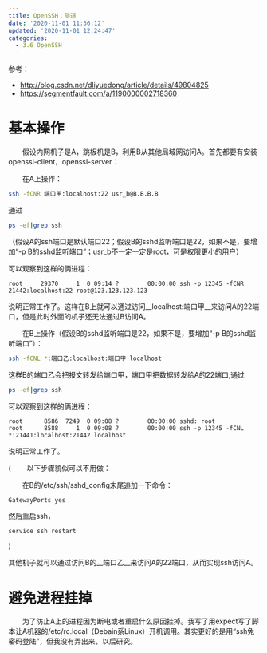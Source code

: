 ```yaml
---
title: OpenSSH：隧道
date: '2020-11-01 11:36:12'
updated: '2020-11-01 12:24:47'
categories:
  - 3.6 OpenSSH
---
```

参考：

- <http://blog.csdn.net/dliyuedong/article/details/49804825>
- <https://segmentfault.com/a/1190000002718360>

# 基本操作

　　假设内网机子是A，跳板机是B，利用B从其他局域网访问A。首先都要有安装openssl-client，openssl-server：

　　在A上操作：

```sh
ssh -fCNR 端口甲:localhost:22 usr_b@B.B.B.B
```
通过

```sh
ps -ef|grep ssh
```

（假设A的ssh端口是默认端口22；假设B的sshd监听端口是22，如果不是，要增加“-p B的sshd监听端口”；usr_b不一定一定是root，可是权限更小的用户）

可以观察到这样的俩进程：

```
root     29370     1  0 09:14 ?        00:00:00 ssh -p 12345 -fCNR 21442:localhost:22 root@123.123.123.123
```

说明正常工作了。这样在B上就可以通过访问__localhost:端口甲__来访问A的22端口，但是此时外面的机子还无法通过B访问A。

　　在B上操作（假设B的sshd监听端口是22，如果不是，要增加“-p B的sshd监听端口”）：

```sh
ssh -fCNL *:端口乙:localhost:端口甲 localhost
```

这样B的端口乙会把报文转发给端口甲，端口甲把数据转发给A的22端口,通过

```sh
ps -ef|grep ssh
```

可以观察到这样的俩进程：

```
root      8586  7249  0 09:08 ?        00:00:00 sshd: root
root      8588     1  0 09:08 ?        00:00:00 ssh -p 12345 -fCNL *:21441:localhost:21442 localhost
```

说明正常工作了。

(
　　以下步骤貌似可以不用做：

　　在B的/etc/ssh/sshd_config末尾追加一下命令：

```
GatewayPorts yes
```

然后重启ssh，

```sh
service ssh restart
```

)

其他机子就可以通过访问B的__端口乙__来访问A的22端口，从而实现ssh访问A。

# 避免进程挂掉

　　为了防止A上的进程因为断电或者重启什么原因挂掉。我写了用expect写了脚本让A机器的/etc/rc.local（Debain系Linux）开机调用。其实更好的是用“ssh免密码登陆”，但我没有弄出来，以后研究。
